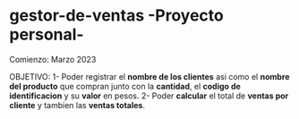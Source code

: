 # gestor-de-ventas -Proyecto personal-
Comienzo: Marzo 2023


OBJETIVO: 
	1- Poder registrar el **nombre de los clientes** asi como el **nombre del producto** que compran junto con la **cantidad**, el **codigo de identificacion** y su **valor** en pesos.
	2- Poder **calcular** el total de **ventas por cliente** y tambien las **ventas totales**.
